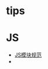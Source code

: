 # tips
<h1>JS</h1>
<ul>
  <li><a href="https://github.com/trimmeryang/tips/issues/1" target="_blank">JS模块规范</a><li>
</ul>
